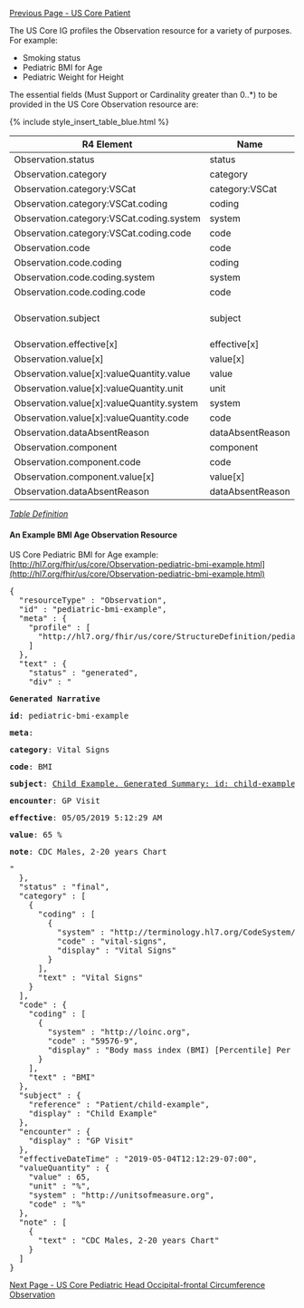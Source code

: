 <!-- USCorePediatricBMIforAgeObservation.md {% comment %}
*****************************************************************************************
*                            WARNING: DO NOT EDIT THIS FILE                             *
*                                                                                       *
* This file is generated by SUSHI. Any edits you make to this file will be overwritten. *
*                                                                                       *
* To change the contents of this file, edit the original source file at:                *
* ig-data/input/pagecontent/USCorePediatricBMIforAgeObservation.md                      *
*****************************************************************************************
{% endcomment %} -->
[Previous Page - US Core Patient](USCorePatient.html)

The US Core IG profiles the Observation resource for a variety of purposes. For example:
- Smoking status
- Pediatric BMI for Age
- Pediatric Weight for Height

The essential fields (Must Support or Cardinality greater than 0..*) to be provided in the US Core Observation resource are:

{% include style_insert_table_blue.html %}

| R4 Element                                 | Name              | Cardinality | Type                               |
|--------------------------------------------|-------------------|:-----------:|------------------------------------|
|  Observation.status                        |  status           |     1..1    | code                               |
|  Observation.category                      |  category         |     1..*    | (Slice Definition)                 |
|  Observation.category:VSCat                |  category:VSCat   |     1..1    | CodeableConcept                    |
|  Observation.category:VSCat.coding         |  coding           |     1..*    | Coding                             |
|  Observation.category:VSCat.coding.system  |  system           |     1..1    | uri                                |
|  Observation.category:VSCat.coding.code    |  code             |     1..1    | code                               |
|  Observation.code                          |  code             |     1..1    | CodeableConcept                    |
|  Observation.code.coding                   |  coding           |     1..*    | Coding                             |
|  Observation.code.coding.system            |  system           |     1..1    | uri                                |
|  Observation.code.coding.code              |  code             |     1..1    | code                               |
|  Observation.subject                       |  subject          |     1..1    | Reference(US Core Patient Profile) |
|  Observation.effective[x]                  |  effective[x]     |     1..1    |                                    |
|  Observation.value[x]                      |  value[x]         |     0..1    | (Slice Definition)                 |
|  Observation.value[x]:valueQuantity.value  |  value            |     1..1    | decimal                            |
|  Observation.value[x]:valueQuantity.unit   |  unit             |     1..1    | string                             |
|  Observation.value[x]:valueQuantity.system |  system           |     1..1    | uri                                |
|  Observation.value[x]:valueQuantity.code   |  code             |     1..1    | code                               |
|  Observation.dataAbsentReason              |  dataAbsentReason |     0..1    | CodeableConcept                    |
|  Observation.component                     |  component        |     0..*    | BackboneElement                    |
|  Observation.component.code                |  code             |     1..1    | CodeableConcept                    |
|  Observation.component.value[x]            |  value[x]         |     0..1    |                                    |
|  Observation.dataAbsentReason              |  dataAbsentReason |     0..1    | CodeableConcept                    |

<i>[Table Definition](index.html#mapping-adjudicated-claims-information-to-clinical-resources)</i>


#### An Example BMI Age Observation Resource

US Core Pediatric BMI for Age example: [http://hl7.org/fhir/us/core/Observation-pediatric-bmi-example.html](http://hl7.org/fhir/us/core/Observation-pediatric-bmi-example.html)
<pre>
{
  "resourceType" : "Observation",
  "id" : "pediatric-bmi-example",
  "meta" : {
    "profile" : [
      "http://hl7.org/fhir/us/core/StructureDefinition/pediatric-bmi-for-age"
    ]
  },
  "text" : {
    "status" : "generated",
    "div" : "<div xmlns=\"http://www.w3.org/1999/xhtml\"><p><b>Generated Narrative</b></p><p><b>id</b>: pediatric-bmi-example</p><p><b>meta</b>: </p><p></p><p><b>category</b>: <span title=\"Codes: {http://terminology.hl7.org/CodeSystem/observation-category vital-signs}\">Vital Signs</span></p><p><b>code</b>: <span title=\"Codes: {http://loinc.org 59576-9}\">BMI</span></p><p><b>subject</b>: <a href=\"Patient-child-example.html\">Child Example. Generated Summary: id: child-example; Medical Record Number: 1032704 (USUAL); active; Child Example ; ph: 555-555-5555(HOME); gender: male; birthDate: 2016-01-15</a></p><p><b>encounter</b>: <span>GP Visit</span></p><p><b>effective</b>: 05/05/2019 5:12:29 AM</p><p><b>value</b>: 65 %</p><p><b>note</b>: CDC Males, 2-20 years Chart</p></div>"
  },
  "status" : "final",
  "category" : [
    {
      "coding" : [
        {
          "system" : "http://terminology.hl7.org/CodeSystem/observation-category",
          "code" : "vital-signs",
          "display" : "Vital Signs"
        }
      ],
      "text" : "Vital Signs"
    }
  ],
  "code" : {
    "coding" : [
      {
        "system" : "http://loinc.org",
        "code" : "59576-9",
        "display" : "Body mass index (BMI) [Percentile] Per age and sex"
      }
    ],
    "text" : "BMI"
  },
  "subject" : {
    "reference" : "Patient/child-example",
    "display" : "Child Example"
  },
  "encounter" : {
    "display" : "GP Visit"
  },
  "effectiveDateTime" : "2019-05-04T12:12:29-07:00",
  "valueQuantity" : {
    "value" : 65,
    "unit" : "%",
    "system" : "http://unitsofmeasure.org",
    "code" : "%"
  },
  "note" : [
    {
      "text" : "CDC Males, 2-20 years Chart"
    }
  ]
}
</pre>


[Next Page - US Core Pediatric Head Occipital-frontal Circumference Observation](USCorePediatricHeadOccipital.html)

